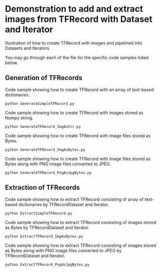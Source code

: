 # Demonstration to add and extract images from TFRecord with Dataset and Iterator
Illustration of how to create TFRecord with images and pipelined into Datasets and Iterators.

You may go through each of the file for the specific code samples listed below.

## Generation of TFRecords
Code sample showing how to create TFRecord with an array of text-based dictionaries.
```
python GenerateSimpleTFRecord.py
```

Code sample showing how to create TFRecord with images stored as Numpy string.
```
python GenerateTFRecord_ImgAsStr.py
```

Code sample showing how to create TFRecord with image files stored as Bytes.
```
python GenerateTFRecord_ImgAsBytes.py
```

Code sample showing how to create TFRecord with image files stored as Bytes along with PNG image files converted to JPEG.
```
python GenerateTFRecord_PngAsJpgBytes.py
```


## Extraction of TFRecords
Code sample showing how to extract TFRecord consisting of array of text-based dictionaries by TFRecordDataset and Iterator.
```
python ExtractSimpleTFRecord.py
```

Code sample showing how to extract TFRecord consisting of images stored as Bytes by TFRecordDataset and Iterator.
```
python ExtractTFRecord_ImgAsBytes.py
```

Code sample showing how to extract TFRecord consisting of images stored as Bytes along with PNG image files converted to JPEG by TFRecordDataset and Iterator.
```
python ExtractTFRecord_PngAsJpgBytes.py
```
